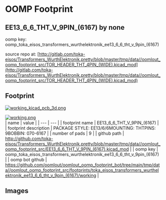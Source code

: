# OOMP Footprint  
## EE13_6_6_THT_V_9PIN_(6167)  by none  
  
oomp key: oomp_toka_eisos_transformers_wurthelektronik_ee13_6_6_tht_v_9pin_(6167)  
  
source repo at: [http://gitlab.com/toka-eisos/Transformers_WurthElektronik.pretty/blob/master/tmp/data//oomlout_oomp_footprint_src/TOR_HEADER_THT_4PIN_(WIDE).kicad_mod](http://gitlab.com/toka-eisos/Transformers_WurthElektronik.pretty/blob/master/tmp/data//oomlout_oomp_footprint_src/TOR_HEADER_THT_4PIN_(WIDE).kicad_mod)  
## Footprint  
  
[![working_kicad_pcb_3d.png](working_kicad_pcb_3d_600.png)](working_kicad_pcb_3d.png)  
  
[![working.png](working_600.png)](working.png)  
| name | value | 
| --- | --- | 
| footprint name | EE13_6_6_THT_V_9PIN_(6167) | 
| footprint description | PACKAGE STYLE: EE13/6/6MOUNTING: THTPINS: 9BOBBIN: 070-6167 | 
| number of pads | 9 | 
| github path | http://github.com/toka-eisos/Transformers_WurthElektronik.pretty/blob/master/tmp/data//oomlout_oomp_footprint_src/EE13_6_6_THT_V_9PIN_(6167).kicad_mod | 
| oomp key | oomp_toka_eisos_transformers_wurthelektronik_ee13_6_6_tht_v_9pin_(6167) | 
| oomp bot github | https://github.com/oomlout/oomlout_oomp_footprint_bot/tree/main/tmp/data//oomlout_oomp_footprint_src/footprints/toka_eisos_transformers_wurthelektronik_ee13_6_6_tht_v_9pin_(6167)/working | 
## Images  
